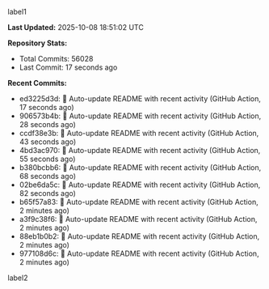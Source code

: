 
label1 
<!-- ACTIVITY_START -->
**Last Updated:** 2025-10-08 18:51:02 UTC

**Repository Stats:**
- Total Commits: 56028
- Last Commit: 17 seconds ago

**Recent Commits:**
- ed3225d3d: 🤖 Auto-update README with recent activity (GitHub Action, 17 seconds ago)
- 906573b4b: 🤖 Auto-update README with recent activity (GitHub Action, 28 seconds ago)
- ccdf38e3b: 🤖 Auto-update README with recent activity (GitHub Action, 43 seconds ago)
- 4bd3ac970: 🤖 Auto-update README with recent activity (GitHub Action, 55 seconds ago)
- b380bcbb6: 🤖 Auto-update README with recent activity (GitHub Action, 68 seconds ago)
- 02be6da5c: 🤖 Auto-update README with recent activity (GitHub Action, 82 seconds ago)
- b65f57a83: 🤖 Auto-update README with recent activity (GitHub Action, 2 minutes ago)
- a3f9c38f6: 🤖 Auto-update README with recent activity (GitHub Action, 2 minutes ago)
- 88eb1b0b2: 🤖 Auto-update README with recent activity (GitHub Action, 2 minutes ago)
- 977108d6c: 🤖 Auto-update README with recent activity (GitHub Action, 2 minutes ago)
<!-- ACTIVITY_END -->

label2
